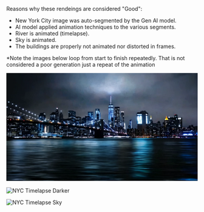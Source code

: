 Reasons why these rendeings are considered "Good":  
  * New York City image was auto-segmented by the Gen AI model.  
  * AI model applied animation techniques to the various segments.  
  * River is animated (timelapse).  
  * Sky is animated.  
  * The buildings are properly not animated nor distorted in frames.  

*Note the images below loop from start to finish repeatedly. That is not considered a poor generation just a repeat of the animation

![NYC Timelapse Lightning](https://raw.githubusercontent.com/bartczernicki/StableDiffusion/main/ImgToVid/ImgToVid/New-York-City-At-Night-River/Good/New-York-City-At-Night-River-Good-Timelapase-Lightning.webp)

![NYC Timelapse Darker](https://raw.githubusercontent.com/bartczernicki/StableDiffusion/main/ImgToVid/ImgToVid/New-York-City-At-Night-River/Good/New-York-City-At-Night-River-Good-Timelapase-Darker.webp)

![NYC Timelapse Sky](https://raw.githubusercontent.com/bartczernicki/StableDiffusion/main/ImgToVid/ImgToVid/New-York-City-At-Night-River/Good/New-York-City-At-Night-River-Good-Timelapase-Sky.webp)
